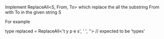 Implement ReplaceAll<S, From, To> which replace the all the substring From with To in the given string S

For example

type replaced = ReplaceAll<'t y p e s', ' ', ''> // expected to be 'types'